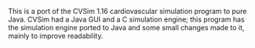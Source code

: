 This is a port of the CVSim 1.16 cardiovascular simulation program to pure
Java.  CVSim had a Java GUI and a C simulation engine; this program has the
simulation engine ported to Java and some small changes made to it, mainly
to improve readability.


